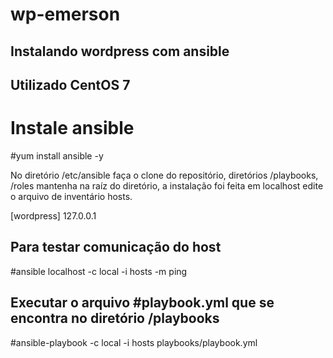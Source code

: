 # wp-emerson
## Instalando wordpress com ansible

## Utilizado CentOS 7 ##

# Instale ansible 

#yum install ansible -y

No diretório /etc/ansible faça o clone do repositório, diretórios /playbooks, /roles mantenha na raíz do diretório, a instalação foi feita em localhost edite o arquivo de inventário hosts. 

[wordpress]
127.0.0.1

## Para testar comunicação do host

#ansible localhost -c local -i hosts -m ping

## Executar o arquivo #playbook.yml que se encontra no diretório /playbooks

#ansible-playbook -c local -i hosts playbooks/playbook.yml
